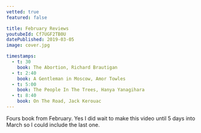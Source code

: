 ```yaml
---
vetted: true
featured: false

title: February Reviews
youtubeId: Cf7UGF2TB0U
datePublished: 2019-03-05
image: cover.jpg

timestamps:
  - t: 30
    book: The Abortion, Richard Brautigan
  - t: 2:40
    book: A Gentleman in Moscow, Amor Towles
  - t: 5:00
    book: The People In The Trees, Hanya Yanagihara
  - t: 8:40
    book: On The Road, Jack Kerouac
---
```


Fours book from February. Yes I did wait to make this video until 5 days into March so I could include the last one.
